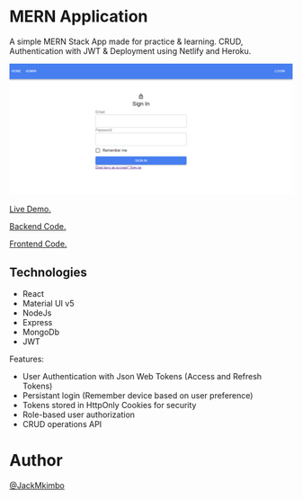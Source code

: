 <div align="center">
    
</div>

# MERN Application

A simple MERN Stack App made for practice & learning. CRUD, Authentication with JWT & Deployment using Netlify and Heroku.

![App Image](./mern.PNG)

[Live Demo.](https://mern-mini-social.netlify.app/)

[Backend Code.](https://github.com/mkimbo/mern-project-server)

[Frontend Code.](https://github.com/mkimbo/mern-project-client)

## Technologies

- React
- Material UI v5
- NodeJs
- Express
- MongoDb
- JWT

Features:

- User Authentication with Json Web Tokens (Access and Refresh Tokens)
- Persistant login (Remember device based on user preference)
- Tokens stored in HttpOnly Cookies for security
- Role-based user authorization
- CRUD operations API

# Author

[@JackMkimbo](https://twitter.com/JackMkimbo)
